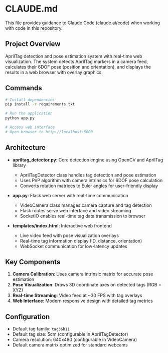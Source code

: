 # CLAUDE.md

This file provides guidance to Claude Code (claude.ai/code) when working with code in this repository.

## Project Overview

AprilTag detection and pose estimation system with real-time web visualization. The system detects AprilTag markers in a camera feed, calculates their 6DOF pose (position and orientation), and displays the results in a web browser with overlay graphics.

## Commands

```bash
# Install dependencies
pip install -r requirements.txt

# Run the application
python app.py

# Access web interface
# Open browser to http://localhost:5000
```

## Architecture

- **apriltag_detector.py**: Core detection engine using OpenCV and AprilTag library
  - AprilTagDetector class handles tag detection and pose estimation
  - Uses PnP algorithm with camera intrinsics for 6DOF pose calculation
  - Converts rotation matrices to Euler angles for user-friendly display

- **app.py**: Flask web server with real-time communication
  - VideoCamera class manages camera capture and tag detection
  - Flask routes serve web interface and video streaming
  - SocketIO enables real-time tag data transmission to browser

- **templates/index.html**: Interactive web frontend
  - Live video feed with pose visualization overlays
  - Real-time tag information display (ID, distance, orientation)
  - WebSocket communication for low-latency updates

## Key Components

1. **Camera Calibration**: Uses camera intrinsic matrix for accurate pose estimation
2. **Pose Visualization**: Draws 3D coordinate axes on detected tags (RGB = XYZ)
3. **Real-time Streaming**: Video feed at ~30 FPS with tag overlays
4. **Web Interface**: Modern responsive design with detailed tag metrics

## Configuration

- Default tag family: `tag36h11`
- Default tag size: 5cm (configurable in AprilTagDetector)
- Camera resolution: 640x480 (configurable in VideoCamera)
- Default camera matrix optimized for standard webcams